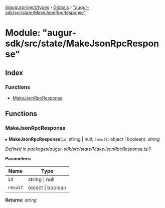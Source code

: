 [@augurproject/types](../README.md) › [Globals](../globals.md) › ["augur-sdk/src/state/MakeJsonRpcResponse"](_augur_sdk_src_state_makejsonrpcresponse_.md)

# Module: "augur-sdk/src/state/MakeJsonRpcResponse"

## Index

### Functions

* [MakeJsonRpcResponse](_augur_sdk_src_state_makejsonrpcresponse_.md#makejsonrpcresponse)

## Functions

###  MakeJsonRpcResponse

▸ **MakeJsonRpcResponse**(`id`: string | null, `result`: object | boolean): *string*

*Defined in [packages/augur-sdk/src/state/MakeJsonRpcResponse.ts:1](https://github.com/AugurProject/augur/blob/88b6e76efb/packages/augur-sdk/src/state/MakeJsonRpcResponse.ts#L1)*

**Parameters:**

Name | Type |
------ | ------ |
`id` | string &#124; null |
`result` | object &#124; boolean |

**Returns:** *string*
